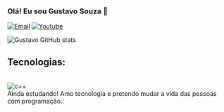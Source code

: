 ### Olá! Eu sou Gustavo Souza 👋

[![Email](https://img.shields.io/badge/Gmail-D14836?style=for-the-badge&logo=gmail&logoColor=white)](https://mail.google.com/mail/u/0/#inbox)
[![Youtube](https://img.shields.io/badge/YouTube-FF0000?style=for-the-badge&logo=youtube&logoColor=white)](https://www.youtube.com/@Souza-du8ww)

![Gustavo GitHub stats](https://github-readme-stats.vercel.app/api?username=GsouzaDev&show_icons=true&theme=dracula)

## Tecnologias: 
<div style="display: inline_block"><br/>
 <img aling="center" alt="c++" src="https://img.shields.io/badge/C%2B%2B-00599C?style=for-the-badge&logo=c%2B%2B&logoColor=white">
</div>
Ainda estudando! Amo tecnologia e pretendo mudar a vida das pessoas com programação.

